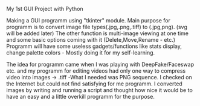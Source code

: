 My 1st GUI Project with Python

Making a GUI programm using "tkinter" module. 
Main purpose for programm is to convert image file types(.jpg,.png,.tiff) to (.jpg,png). (svg will be added later)
The other function is multi-image viewing at one time and some basic options coming with it (Delete,Move,Rename - etc.)
Programm will have some useless gadgets/functions like stats display, change palette colors - Mostly doing it for my self-learning.

The idea for programm came when I was playing with DeepFake/Faceswap etc. and my programm for editing videos had only one way to compress video into images -> .tiff -What I needed was PNG sequence. I checked on the Internet but could not find satisfying for me programm. I converted images by writing and running a script and thought how nice it would be to have an easy and a little overkill programm for the purpose. 

